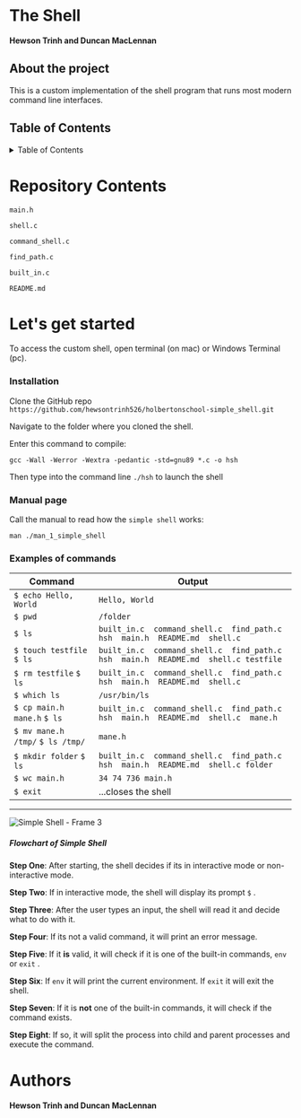 # The Shell

**Hewson Trinh and Duncan MacLennan**


## About the project
This is a custom implementation of the shell program that runs most modern command line interfaces.

## Table of Contents
<details>
	<summary>Table of Contents</summary>
	<ul>
	<li>
	<a href="#repository-contents">Repository Contents</a>
	</li>
	<li>
	<a href="#Let's-get-started">Let's get started</a>
			<ul>
			<li><a href="#installation">Installation</a></li>
			<li><a href="#manual-page">Manual Page</a></li>
			</ul>
	</li>
	<li>
	<li>
	<a href="#authors">Authors</a>
	</li>
	</ul>
</details>

# Repository Contents

`main.h`

`shell.c`

`command_shell.c`

`find_path.c`

`built_in.c`

`README.md`

# Let's get started

To access the custom shell, open terminal (on mac) or Windows Terminal (pc).
### Installation

Clone the GitHub repo `https://github.com/hewsontrinh526/holbertonschool-simple_shell.git`

Navigate to the folder where you cloned the shell.

Enter this command to compile:

```
gcc -Wall -Werror -Wextra -pedantic -std=gnu89 *.c -o hsh
```

Then type into the command line  `./hsh` to launch the shell

### Manual page

Call the manual to read how the `simple shell` works:

```
man ./man_1_simple_shell
```


### Examples of commands

| Command | Output |
| --- | --- |
| `$ echo Hello, World` | `Hello, World`  |
| `$ pwd` | `/folder` |
| `$ ls` | `built_in.c  command_shell.c  find_path.c  hsh  main.h  README.md  shell.c` |
| `$ touch testfile` `$ ls` | `built_in.c  command_shell.c  find_path.c  hsh  main.h  README.md  shell.c testfile` |
| `$ rm testfile` `$ ls` | `built_in.c  command_shell.c  find_path.c  hsh  main.h  README.md  shell.c` |
| `$ which ls` | `/usr/bin/ls` |
| `$ cp main.h mane.h` `$ ls` | `built_in.c  command_shell.c  find_path.c  hsh  main.h  README.md  shell.c  mane.h` |
| `$ mv mane.h /tmp/` `$ ls /tmp/` | `mane.h` |
| `$ mkdir folder` `$ ls` | `built_in.c  command_shell.c  find_path.c  hsh  main.h  README.md  shell.c folder`  |
| `$ wc main.h` | `34 74 736 main.h` |
| `$ exit` | ...closes the shell |

---
![Simple Shell - Frame 3](https://github.com/hewsontrinh526/holbertonschool-simple_shell/assets/135479331/688fac6a-b0b1-4f46-9e89-8d0447a61195)

##### Flowchart of Simple Shell

**Step One**:
After starting, the shell decides if its in interactive mode or non-interactive mode. 

**Step Two**:
If in interactive mode, the shell will display its prompt `$` .

**Step Three**:
After the user types an input, the shell will read it and decide what to do with it.

**Step Four**:
If its not a valid command, it will print an error message.

**Step Five**:
If it **is** valid, it will check if it is one of the built-in commands, `env` or `exit` .

**Step Six**:
If `env` it will print the current environment. If `exit` it will exit the shell.

**Step Seven**:
If it is ****not**** one of the built-in commands, it will check if the command exists.

**Step Eight**:
If so, it will split the process into child and parent processes and execute the command.


# Authors

**Hewson Trinh and Duncan MacLennan**